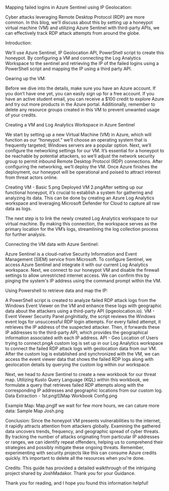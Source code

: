 Mapping failed logins in Azure Sentinel using IP Geolocation:

Cyber attacks leveraging Remote Desktop Protocol (RDP) are more common. In this blog, we'll discuss about this by setting up a honeypot virtual machine (VM) and utilizing Azure Sentinel with third-party APIs, we can effectively track RDP attack attempts from around the globe.

Introduction:

We'll use Azure Sentinel, IP Geolocation API, PowerShell script to create this honeypot.
By configuring a VM and connecting the Log Analytics Workspace to the sentinel and retrieving the IP of the failed logins using a PowerShell script and mapping the IP using a third party API.

Gearing up the VM:

Before we dive into the details, make sure you have an Azure account. If you don’t have one yet, you can easily sign up for a free account. If you have an active student email, you can receive a $100 credit to explore Azure and try out more products in the Azure portal. Additionally, remember to delete any resource groups created in this VM to prevent unwanted usage of your credits.

Creating a VM and Log Analytics Workspace in Azure Sentinel

We start by setting up a new Virtual Machine (VM) in Azure, which will function as our “honeypot.”
we’ll choose an operating system that is frequently targeted; Windows servers are a popular option. Next, we’ll configure the networking settings for our VM. It’s essential for a honeypot to be reachable by potential attackers, so we’ll adjust the network security group to permit inbound Remote Desktop Protocol (RDP) connections. After configuring the networking, we’ll deploy the VM. Once Azure finishes the deployment, our honeypot will be operational and poised to attract interest from threat actors online.

Creating VM - Basic 5.png
Deployed VM  2.pngAfter setting up our functional honeypot, it’s crucial to establish a system for gathering and analyzing its data. This can be done by creating an Azure Log Analytics workspace and leveraging Microsoft Defender for Cloud to capture all raw data as logs.

The next step is to link the newly created Log Analytics workspace to our virtual machine. By making this connection, the workspace serves as the primary location for the VM’s logs, streamlining the log collection process for further analysis.

Connecting the VM data with Azure Sentinel:

Azure Sentinel is a cloud-native Security Information and Event Management (SIEM) service from Microsoft. To configure Sentinel, we access Azure Sentinel and integrate it with our current Log Analytics workspace. Next, we connect to our honeypot VM and disable the firewall settings to allow unrestricted internet access. We can confirm this by pinging the system's IP address using the command prompt within the VM.

Using Powershell to retrieve data and map the IP:

A PowerShell script is created to analyze failed RDP attack logs from the Windows Event Viewer on the VM and enhance these logs with geographic data about the attackers using a third-party API (ipgeolocation.io).
VM - Event Viewer Security Panel.pngInitially, the script reviews the Windows event logs for unsuccessful RDP login attempts. For every failed attempt, it retrieves the IP address of the suspected attacker. Then, it forwards these IP addresses to the third-party API, which provides the geographical information associated with each IP address.
API - Geo Location of Users trying to connect.pngA custom log is set up in our Log Analytics workspace to connect the failed RDP attack logs with geolocation data from our VM. After the custom log is established and synchronized with the VM, we can access the event viewer data that shows the failed RDP logs along with geolocation details by querying the custom log within our workspace.

Next, we head to Azure Sentinel to create a new workbook for our threat map. Utilizing Kusto Query Language (KQL) within this workbook, we formulate a query that retrieves failed RDP attempts along with the corresponding IP addresses and geographic locations from our custom log.
Data Extraction - 1st.png![[Map Workbook Config.png

Example Map:
Map.pngIf we wait for few more hours, we can cature more data:
Sample Map Josh.png

Conclusion:
Since the honeypot VM presents vulnerabilities to the internet, it rapidly attracts attention from attackers globally. Examining the gathered data uncovers trends, frequency, and geographic spread of cyber threats. By tracking the number of attacks originating from particular IP addresses or ranges, we can identify repeat offenders, helping us to comprehend their strategies and possibly mitigate these ongoing threats. Remember, experimenting with security projects like this can consume Azure credits quickly. It’s important to delete all the resources when you’re done.

Credits:
This guide has provided a detailed walkthrough of the intriguing project shared by JoshMadakor.
Thank you for your Guidance.

Thank you for reading, and I hope you found this information helpful!
